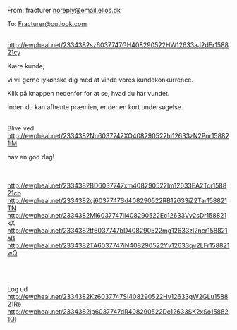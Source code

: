 From: fracturer <noreply@email.ellos.dk>

To: Fracturer@outlook.com
 
 	 


 	 
 <http://ewpheal.net/2334382sz6037747GH408290522HW12633aJ2dEr158821cy> 
 	 

Kære kunde,

 

vi vil gerne lykønske dig med at vinde vores kundekonkurrence. 

 

Klik på knappen nedenfor for at se, hvad du har vundet. 

 

Inden du kan afhente præmien, er der en kort undersøgelse.

 	 
Blive ved <http://ewpheal.net/2334382Nn6037747XO408290522hi12633zN2Pnr158821iM>  

hav en god dag!

 	 
 	 
 <http://ewpheal.net/2334382BD6037747xm408290522Im12633EA2Tcr158821cb> 
 <http://ewpheal.net/2334382cj6037747Sd408290522RB12633jZ2Tar158821TN> 	  <http://ewpheal.net/2334382MI6037747ii408290522Ec12633Vv2sDr158821kX> 	  <http://ewpheal.net/2334382tf6037747bD408290522mg12633zl2ncr158821aB> 	  <http://ewpheal.net/2334382TA6037747iN408290522Yv12633qv2LFr158821wQ> 	 
 	 
 
 	 
 


















































































































Log ud <http://ewpheal.net/2334382Kz6037747SI408290522Hv12633gW2GLu158821Re>  <http://ewpheal.net/2334382ip6037747dR408290522Dc12633SK2xSo158821Ql> 
